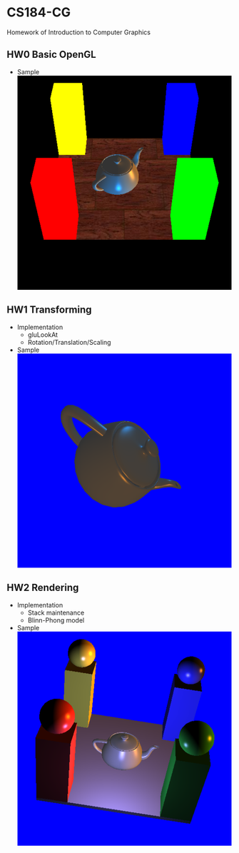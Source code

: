 # CS184-CG
Homework of Introduction to Computer Graphics
## HW0 Basic OpenGL
- Sample   
![](./hw0-windows_VS2012/res/screenshot1.png)
## HW1 Transforming
- Implementation
  - gluLookAt
  - Rotation/Translation/Scaling
- Sample  
![](./hw1-windows_VS2012/res/input.txt.006.png)
## HW2 Rendering
- Implementation
  - Stack maintenance
  - Blinn-Phong model
- Sample  
![](./hw2-windows_VS2012/res/demo.txt.input.txt.001.png)